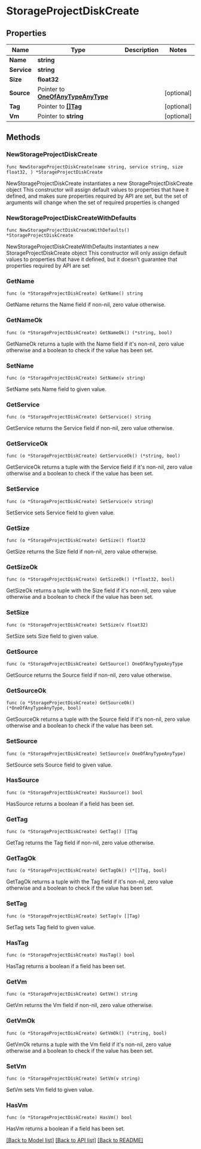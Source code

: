 # StorageProjectDiskCreate

## Properties

Name | Type | Description | Notes
------------ | ------------- | ------------- | -------------
**Name** | **string** |  | 
**Service** | **string** |  | 
**Size** | **float32** |  | 
**Source** | Pointer to [**OneOfAnyTypeAnyType**](oneOf&lt;AnyType,AnyType&gt;.md) |  | [optional] 
**Tag** | Pointer to [**[]Tag**](Tag.md) |  | [optional] 
**Vm** | Pointer to **string** |  | [optional] 

## Methods

### NewStorageProjectDiskCreate

`func NewStorageProjectDiskCreate(name string, service string, size float32, ) *StorageProjectDiskCreate`

NewStorageProjectDiskCreate instantiates a new StorageProjectDiskCreate object
This constructor will assign default values to properties that have it defined,
and makes sure properties required by API are set, but the set of arguments
will change when the set of required properties is changed

### NewStorageProjectDiskCreateWithDefaults

`func NewStorageProjectDiskCreateWithDefaults() *StorageProjectDiskCreate`

NewStorageProjectDiskCreateWithDefaults instantiates a new StorageProjectDiskCreate object
This constructor will only assign default values to properties that have it defined,
but it doesn't guarantee that properties required by API are set

### GetName

`func (o *StorageProjectDiskCreate) GetName() string`

GetName returns the Name field if non-nil, zero value otherwise.

### GetNameOk

`func (o *StorageProjectDiskCreate) GetNameOk() (*string, bool)`

GetNameOk returns a tuple with the Name field if it's non-nil, zero value otherwise
and a boolean to check if the value has been set.

### SetName

`func (o *StorageProjectDiskCreate) SetName(v string)`

SetName sets Name field to given value.


### GetService

`func (o *StorageProjectDiskCreate) GetService() string`

GetService returns the Service field if non-nil, zero value otherwise.

### GetServiceOk

`func (o *StorageProjectDiskCreate) GetServiceOk() (*string, bool)`

GetServiceOk returns a tuple with the Service field if it's non-nil, zero value otherwise
and a boolean to check if the value has been set.

### SetService

`func (o *StorageProjectDiskCreate) SetService(v string)`

SetService sets Service field to given value.


### GetSize

`func (o *StorageProjectDiskCreate) GetSize() float32`

GetSize returns the Size field if non-nil, zero value otherwise.

### GetSizeOk

`func (o *StorageProjectDiskCreate) GetSizeOk() (*float32, bool)`

GetSizeOk returns a tuple with the Size field if it's non-nil, zero value otherwise
and a boolean to check if the value has been set.

### SetSize

`func (o *StorageProjectDiskCreate) SetSize(v float32)`

SetSize sets Size field to given value.


### GetSource

`func (o *StorageProjectDiskCreate) GetSource() OneOfAnyTypeAnyType`

GetSource returns the Source field if non-nil, zero value otherwise.

### GetSourceOk

`func (o *StorageProjectDiskCreate) GetSourceOk() (*OneOfAnyTypeAnyType, bool)`

GetSourceOk returns a tuple with the Source field if it's non-nil, zero value otherwise
and a boolean to check if the value has been set.

### SetSource

`func (o *StorageProjectDiskCreate) SetSource(v OneOfAnyTypeAnyType)`

SetSource sets Source field to given value.

### HasSource

`func (o *StorageProjectDiskCreate) HasSource() bool`

HasSource returns a boolean if a field has been set.

### GetTag

`func (o *StorageProjectDiskCreate) GetTag() []Tag`

GetTag returns the Tag field if non-nil, zero value otherwise.

### GetTagOk

`func (o *StorageProjectDiskCreate) GetTagOk() (*[]Tag, bool)`

GetTagOk returns a tuple with the Tag field if it's non-nil, zero value otherwise
and a boolean to check if the value has been set.

### SetTag

`func (o *StorageProjectDiskCreate) SetTag(v []Tag)`

SetTag sets Tag field to given value.

### HasTag

`func (o *StorageProjectDiskCreate) HasTag() bool`

HasTag returns a boolean if a field has been set.

### GetVm

`func (o *StorageProjectDiskCreate) GetVm() string`

GetVm returns the Vm field if non-nil, zero value otherwise.

### GetVmOk

`func (o *StorageProjectDiskCreate) GetVmOk() (*string, bool)`

GetVmOk returns a tuple with the Vm field if it's non-nil, zero value otherwise
and a boolean to check if the value has been set.

### SetVm

`func (o *StorageProjectDiskCreate) SetVm(v string)`

SetVm sets Vm field to given value.

### HasVm

`func (o *StorageProjectDiskCreate) HasVm() bool`

HasVm returns a boolean if a field has been set.


[[Back to Model list]](../README.md#documentation-for-models) [[Back to API list]](../README.md#documentation-for-api-endpoints) [[Back to README]](../README.md)


